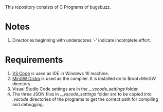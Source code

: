 This repository consists of C Programs of bugsbuzz.

# Notes
1. Directories beginning with underscores '-' indicate incomplete effort.

# Requirements
1. [VS Code](https://code.visualstudio.com/download) is used as IDE in Windows 10 machine. 
2. [MinGW Distro](https://nuwen.net/mingw.html) is used as the compiler. It is installed on to $root>MinGW directory.
3. Visual Studio Code settings are in the *__vscode_settings* folder.
4. The three JSON files in *__vscode_settings* folder are to be copied into *.vscode* directories of the programs to get the correct path for compiling and debugging.

